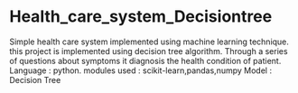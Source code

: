 # Health_care_system_Decisiontree
Simple health care system implemented using machine learning technique. this project is implemented using decision tree algorithm.
Through a series of questions about symptoms it diagnosis the health condition of patient.
Language     : python. 
modules used : scikit-learn,pandas,numpy 
Model        : Decision Tree

